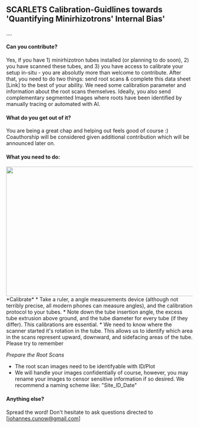 ## SCARLETS Calibration-Guidlines towards 'Quantifying Minirhizotrons' Internal Bias'

.... 


#### Can you contribute?
Yes, if you have 1) minirhizotron tubes installed (or planning to do soon), 2) you have scanned these tubes, and 3) you have access to calibrate your setup in-situ - you are absolutly more than welcome to contribute. After that, you need to do two things: send root scans & complete this data sheet [Link] to the best of your ability. We need some calibration parameter and information about the root scans themselves. Ideally, you also send complementary segmented Images where roots have been identified by manually tracing or automated with AI. 

#### What do you get out of it?
You are being a great chap and helping out feels good of course :)  Coauthorship will be considered given additional contribution which will be announced later on. 
 
#### What you need to do:
<img src= '![Example Calibration](https://github.com/user-attachments/assets/e497d787-d1bc-4ff0-9fdc-2e71b81556dc.png)' width='3500' height='350'>
   *Calibrate*
* Take a ruler, a angle measurements device (although not terribly precise, all modern phones can measure angles), and the calibration protocol to your tubes.
* Note down the tube insertion angle, the excess tube extrusion above ground, and the tube diameter for every tube (if they differ). This calibrations are essential.
* We need to know where the scanner started it's rotation in the tube. This allows us to identify which area in the scans represent upward, downward, and sidefacing areas of the tube. Please try to remember 

  
   *Prepare the Root Scans*
 * The root scan images need to be identifyable with ID/Plot
 * We will handle your images confidentially of course, however, you may rename your images to censor sensitive information if so desired. We recommend a naming scheme like: "Site_ID_Date"
   




#### Anything else?
Spread the word! Don't hesitate to ask questions directed to [johannes.cunow@gmail.com]   
